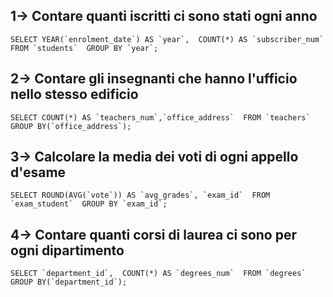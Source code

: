 ## 1-> Contare quanti iscritti ci sono stati ogni anno
``
SELECT YEAR(`enrolment_date`) AS `year`, 
COUNT(*) AS `subscriber_num` 
FROM `students` 
GROUP BY `year`;
``
## 2-> Contare gli insegnanti che hanno l'ufficio nello stesso edificio
``
SELECT COUNT(*) AS `teachers_num`,`office_address` 
FROM `teachers` 
GROUP BY(`office_address`);
``
## 3-> Calcolare la media dei voti di ogni appello d'esame
``
SELECT ROUND(AVG(`vote`)) AS `avg_grades`, `exam_id` 
FROM `exam_student` 
GROUP BY `exam_id`;
``
## 4-> Contare quanti corsi di laurea ci sono per ogni dipartimento
``
SELECT `department_id`, 
COUNT(*) AS `degrees_num` 
FROM `degrees` 
GROUP BY(`department_id`);
``
